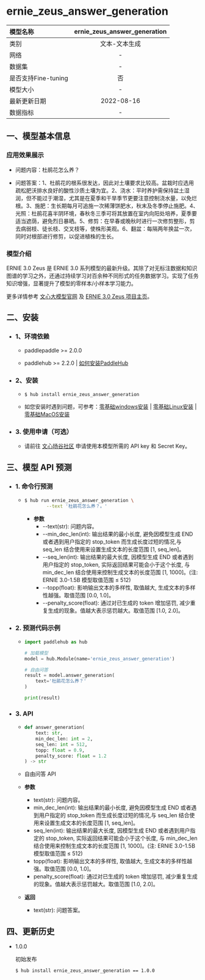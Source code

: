 # ernie_zeus_answer_generation

|模型名称|ernie_zeus_answer_generation|
| :--- | :---: |
|类别|文本-文本生成|
|网络|-|
|数据集|-|
|是否支持Fine-tuning|否|
|模型大小|-|
|最新更新日期|2022-08-16|
|数据指标|-|

## 一、模型基本信息
### 应用效果展示
  - 问题内容：杜鹃花怎么养？

  - 问题答案：1、杜鹃花的根系很发达，因此对土壤要求比较高。盆栽时应选用疏松肥沃排水良好的酸性沙质土壤为宜。2、浇水：平时养护需保持盆土湿润，但不能过于潮湿，尤其是在夏季和干旱季节更要注意控制浇水量，以免烂根。3、施肥：生长期每月可追施一次稀薄饼肥水，秋末及冬季停止施肥。4、光照：杜鹃花喜半阴环境，春秋冬三季可将其放置在室内向阳处培养，夏季要适当遮荫，避免烈日暴晒。5、修剪：在早春或晚秋时进行一次修剪整形，剪去病弱枝、徒长枝、交叉枝等，使株形美观。6、翻盆：每隔两年换盆一次，同时对根部进行修剪，以促进植株的生长。

### 模型介绍
ERNIE 3.0 Zeus 是 ERNIE 3.0 系列模型的最新升级。其除了对无标注数据和知识图谱的学习之外，还通过持续学习对百余种不同形式的任务数据学习。实现了任务知识增强，显著提升了模型的零样本/小样本学习能力。

更多详情参考 [文心大模型官网](https://wenxin.baidu.com/wenxin) 及 [ERNIE 3.0 Zeus 项目主页](https://wenxin.baidu.com/wenxin/modelbasedetail/ernie3_zeus)。

## 二、安装
- ### 1、环境依赖
  - paddlepaddle >= 2.0.0

  - paddlehub >= 2.2.0    | [如何安装PaddleHub](../../../../docs/docs_ch/get_start/installation.rst)

- ### 2、安装
  - ```shell
    $ hub install ernie_zeus_answer_generation
    ```

  - 如您安装时遇到问题，可参考：[零基础windows安装](../../../../docs/docs_ch/get_start/windows_quickstart.md)
 | [零基础Linux安装](../../../../docs/docs_ch/get_start/linux_quickstart.md) | [零基础MacOS安装](../../../../docs/docs_ch/get_start/mac_quickstart.md)

- ### 3. 使用申请（可选）
  - 请前往 [文心旸谷社区](https://wenxin.baidu.com/moduleApi/key) 申请使用本模型所需的 API key 和 Secret Key。


## 三、模型 API 预测
- ### 1. 命令行预测

  - ```bash
    $ hub run ernie_zeus_answer_generation \
            --text '杜鹃花怎么养？。' 
    ```

    - **参数**
      - --text(str): 问题内容。
      - --min_dec_len(int): 输出结果的最小长度, 避免因模型生成 END 或者遇到用户指定的 stop_token 而生成长度过短的情况,与 seq_len 结合使用来设置生成文本的长度范围 [1, seq_len]。
      - --seq_len(int): 输出结果的最大长度, 因模型生成 END 或者遇到用户指定的 stop_token, 实际返回结果可能会小于这个长度, 与 min_dec_len 结合使用来控制生成文本的长度范围 [1, 1000]。(注: ERNIE 3.0-1.5B 模型取值范围 ≤ 512)
      - --topp(float): 影响输出文本的多样性, 取值越大, 生成文本的多样性越强。取值范围 [0.0, 1.0]。
      - --penalty_score(float): 通过对已生成的 token 增加惩罚, 减少重复生成的现象。值越大表示惩罚越大。取值范围 [1.0, 2.0]。

- ### 2. 预测代码示例

  - ```python
    import paddlehub as hub

    # 加载模型
    model = hub.Module(name='ernie_zeus_answer_generation')

    # 自由问答
    result = model.answer_generation(
        text='杜鹃花怎么养？' 
    )

    print(result)
    ```

- ### 3. API
  - ```python
    def answer_generation(
        text: str,
        min_dec_len: int = 2,
        seq_len: int = 512,
        topp: float = 0.9,
        penalty_score: float = 1.2
    ) -> str
    ```
  - 自由问答 API

  - **参数**
    - text(str): 问题内容。
    - min_dec_len(int): 输出结果的最小长度, 避免因模型生成 END 或者遇到用户指定的 stop_token 而生成长度过短的情况,与 seq_len 结合使用来设置生成文本的长度范围 [1, seq_len]。
    - seq_len(int): 输出结果的最大长度, 因模型生成 END 或者遇到用户指定的 stop_token, 实际返回结果可能会小于这个长度, 与 min_dec_len 结合使用来控制生成文本的长度范围 [1, 1000]。(注: ERNIE 3.0-1.5B 模型取值范围 ≤ 512)
    - topp(float): 影响输出文本的多样性, 取值越大, 生成文本的多样性越强。取值范围 [0.0, 1.0]。
    - penalty_score(float): 通过对已生成的 token 增加惩罚, 减少重复生成的现象。值越大表示惩罚越大。取值范围 [1.0, 2.0]。

  - **返回**
    - text(str): 问题答案。

## 四、更新历史
* 1.0.0 

  初始发布

  ```shell
  $ hub install ernie_zeus_answer_generation == 1.0.0
  ```